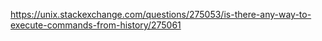 https://unix.stackexchange.com/questions/275053/is-there-any-way-to-execute-commands-from-history/275061
​